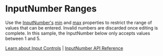 InputNumber Ranges
==================

Use the [InputNumber's](https://www.grapecity.com/wijmo/api/classes/wijmo_input.inputnumber.html) [min](https://www.grapecity.com/wijmo/api/classes/wijmo_input.inputnumber.html#min) and [max](https://www.grapecity.com/wijmo/api/classes/wijmo_input.inputnumber.html#max) properties to restrict the range of values that can be entered. Invalid numbers are discarded once editing is complete. In this sample, the InputNumber below only accepts values between 1 and 5.

[Learn about Input Controls](https://www.grapecity.com/wijmo/input-controls-javascript) | [InputNumber API Reference](https://www.grapecity.com/wijmo/api/classes/wijmo_input.inputnumber.html)
